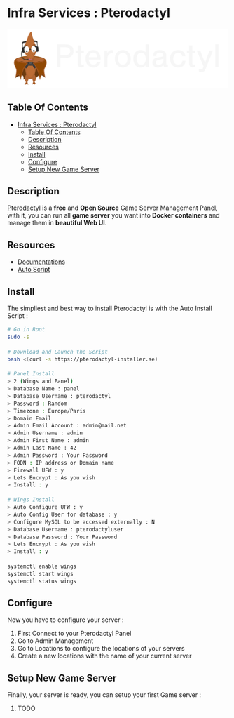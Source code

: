 # Infra Services : Pterodactyl

![Icon](./img/pterodactyl.png)

## Table Of Contents

- [Infra Services : Pterodactyl](#infra-services--pterodactyl)
  - [Table Of Contents](#table-of-contents)
  - [Description](#description)
  - [Resources](#resources)
  - [Install](#install)
  - [Configure](#configure)
  - [Setup New Game Server](#setup-new-game-server)

## Description

[Pterodactyl](https://pterodactyl.io/) is a **free** and **Open Source** Game Server Management Panel, with it, you can run all **game server** you want into **Docker containers** and manage them in **beautiful Web UI**.

## Resources

- [Documentations](https://pterodactyl.io/project/introduction.html)
- [Auto Script](https://github.com/vilhelmprytz/pterodactyl-installer)

## Install

The simpliest and best way to install Pterodactyl is with the Auto Install Script :

```bash
# Go in Root
sudo -s

# Download and Launch the Script
bash <(curl -s https://pterodactyl-installer.se)

# Panel Install
> 2 (Wings and Panel)
> Database Name : panel
> Database Username : pterodactyl
> Password : Random
> Timezone : Europe/Paris
> Domain Email
> Admin Email Account : admin@mail.net
> Admin Username : admin
> Admin First Name : admin
> Admin Last Name : 42
> Admin Password : Your Password
> FQDN : IP address or Domain name
> Firewall UFW : y
> Lets Encrypt : As you wish
> Install : y

# Wings Install
> Auto Configure UFW : y
> Auto Config User for database : y
> Configure MySQL to be accessed externally : N
> Database Username : pterodactyluser
> Database Password : Your Password
> Lets Encrypt : As you wish
> Install : y

systemctl enable wings
systemctl start wings
systemctl status wings
```

## Configure

Now you have to configure your server :

1) First Connect to your Pterodactyl Panel
2) Go to Admin Management
3) Go to Locations to configure the locations of your servers
4) Create a new locations with the name of your current server

## Setup New Game Server

Finally, your server is ready, you can setup your first Game server :

1) TODO
